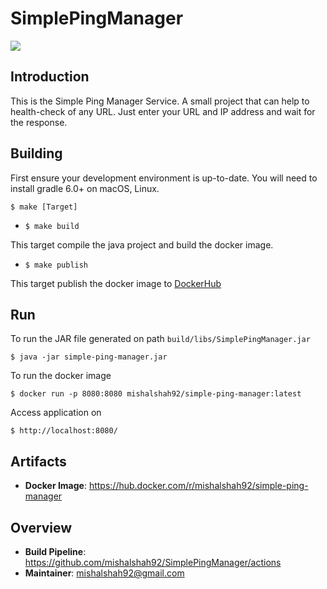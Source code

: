 # SimplePingManager 

![](https://github.com/mishalshah92/SimplePingManager/workflows/java-ci/badge.svg)

## Introduction

This is the Simple Ping Manager Service. A small project that can help to health-check of any URL.
Just enter your URL and IP address and wait for the response.

## Building

First ensure your development environment is up-to-date. You will need to install gradle 6.0+ on macOS, Linux.

```shell script
$ make [Target]
```

- `$ make build`

This target compile the java project and build the docker image. 
    
- `$ make publish`

This target publish the docker image to [DockerHub](https://hub.docker.com/r/mishalshah92/simple-ping-manager)


## Run

To run the JAR file generated on path `build/libs/SimplePingManager.jar`

```shell script
$ java -jar simple-ping-manager.jar
``` 

To run the docker image

```shell script
$ docker run -p 8080:8080 mishalshah92/simple-ping-manager:latest
``` 

Access application on

```shell script
$ http://localhost:8080/
``` 

## Artifacts

- **Docker Image**: <https://hub.docker.com/r/mishalshah92/simple-ping-manager>


## Overview

- **Build Pipeline**: <https://github.com/mishalshah92/SimplePingManager/actions>
- **Maintainer**: mishalshah92@gmail.com
